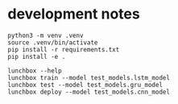 # development notes

```text
python3 -m venv .venv
source .venv/bin/activate
pip install -r requirements.txt
pip install -e .
```

```text
lunchbox --help
lunchbox train --model test_models.lstm_model
lunchbox test --model test_models.gru_model
lunchbox deploy --model test_models.cnn_model
```
